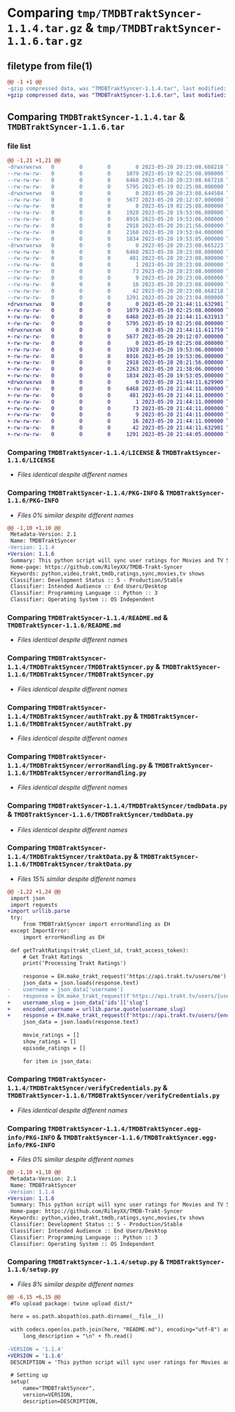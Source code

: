 # Comparing `tmp/TMDBTraktSyncer-1.1.4.tar.gz` & `tmp/TMDBTraktSyncer-1.1.6.tar.gz`

## filetype from file(1)

```diff
@@ -1 +1 @@
-gzip compressed data, was "TMDBTraktSyncer-1.1.4.tar", last modified: Sat May 20 20:23:08 2023, max compression
+gzip compressed data, was "TMDBTraktSyncer-1.1.6.tar", last modified: Sat May 20 21:44:11 2023, max compression
```

## Comparing `TMDBTraktSyncer-1.1.4.tar` & `TMDBTraktSyncer-1.1.6.tar`

### file list

```diff
@@ -1,21 +1,21 @@
-drwxrwxrwx   0        0        0        0 2023-05-20 20:23:08.668218 TMDBTraktSyncer-1.1.4/
--rw-rw-rw-   0        0        0     1079 2023-05-19 02:25:08.000000 TMDBTraktSyncer-1.1.4/LICENSE
--rw-rw-rw-   0        0        0     6468 2023-05-20 20:23:08.667218 TMDBTraktSyncer-1.1.4/PKG-INFO
--rw-rw-rw-   0        0        0     5795 2023-05-19 02:25:08.000000 TMDBTraktSyncer-1.1.4/README.md
-drwxrwxrwx   0        0        0        0 2023-05-20 20:23:08.644504 TMDBTraktSyncer-1.1.4/TMDBTraktSyncer/
--rw-rw-rw-   0        0        0     5677 2023-05-20 20:12:07.000000 TMDBTraktSyncer-1.1.4/TMDBTraktSyncer/TMDBTraktSyncer.py
--rw-rw-rw-   0        0        0        0 2023-05-19 02:25:08.000000 TMDBTraktSyncer-1.1.4/TMDBTraktSyncer/__init__.py
--rw-rw-rw-   0        0        0     1928 2023-05-20 19:53:06.000000 TMDBTraktSyncer-1.1.4/TMDBTraktSyncer/authTrakt.py
--rw-rw-rw-   0        0        0     8916 2023-05-20 19:53:06.000000 TMDBTraktSyncer-1.1.4/TMDBTraktSyncer/errorHandling.py
--rw-rw-rw-   0        0        0     2918 2023-05-20 20:21:56.000000 TMDBTraktSyncer-1.1.4/TMDBTraktSyncer/tmdbData.py
--rw-rw-rw-   0        0        0     2168 2023-05-20 19:53:04.000000 TMDBTraktSyncer-1.1.4/TMDBTraktSyncer/traktData.py
--rw-rw-rw-   0        0        0     1834 2023-05-20 19:53:05.000000 TMDBTraktSyncer-1.1.4/TMDBTraktSyncer/verifyCredentials.py
-drwxrwxrwx   0        0        0        0 2023-05-20 20:23:08.665223 TMDBTraktSyncer-1.1.4/TMDBTraktSyncer.egg-info/
--rw-rw-rw-   0        0        0     6468 2023-05-20 20:23:08.000000 TMDBTraktSyncer-1.1.4/TMDBTraktSyncer.egg-info/PKG-INFO
--rw-rw-rw-   0        0        0      481 2023-05-20 20:23:08.000000 TMDBTraktSyncer-1.1.4/TMDBTraktSyncer.egg-info/SOURCES.txt
--rw-rw-rw-   0        0        0        1 2023-05-20 20:23:08.000000 TMDBTraktSyncer-1.1.4/TMDBTraktSyncer.egg-info/dependency_links.txt
--rw-rw-rw-   0        0        0       73 2023-05-20 20:23:08.000000 TMDBTraktSyncer-1.1.4/TMDBTraktSyncer.egg-info/entry_points.txt
--rw-rw-rw-   0        0        0        9 2023-05-20 20:23:08.000000 TMDBTraktSyncer-1.1.4/TMDBTraktSyncer.egg-info/requires.txt
--rw-rw-rw-   0        0        0       16 2023-05-20 20:23:08.000000 TMDBTraktSyncer-1.1.4/TMDBTraktSyncer.egg-info/top_level.txt
--rw-rw-rw-   0        0        0       42 2023-05-20 20:23:08.668218 TMDBTraktSyncer-1.1.4/setup.cfg
--rw-rw-rw-   0        0        0     1291 2023-05-20 20:23:04.000000 TMDBTraktSyncer-1.1.4/setup.py
+drwxrwxrwx   0        0        0        0 2023-05-20 21:44:11.632901 TMDBTraktSyncer-1.1.6/
+-rw-rw-rw-   0        0        0     1079 2023-05-19 02:25:08.000000 TMDBTraktSyncer-1.1.6/LICENSE
+-rw-rw-rw-   0        0        0     6468 2023-05-20 21:44:11.631913 TMDBTraktSyncer-1.1.6/PKG-INFO
+-rw-rw-rw-   0        0        0     5795 2023-05-19 02:25:08.000000 TMDBTraktSyncer-1.1.6/README.md
+drwxrwxrwx   0        0        0        0 2023-05-20 21:44:11.611759 TMDBTraktSyncer-1.1.6/TMDBTraktSyncer/
+-rw-rw-rw-   0        0        0     5677 2023-05-20 20:12:07.000000 TMDBTraktSyncer-1.1.6/TMDBTraktSyncer/TMDBTraktSyncer.py
+-rw-rw-rw-   0        0        0        0 2023-05-19 02:25:08.000000 TMDBTraktSyncer-1.1.6/TMDBTraktSyncer/__init__.py
+-rw-rw-rw-   0        0        0     1928 2023-05-20 19:53:06.000000 TMDBTraktSyncer-1.1.6/TMDBTraktSyncer/authTrakt.py
+-rw-rw-rw-   0        0        0     8916 2023-05-20 19:53:06.000000 TMDBTraktSyncer-1.1.6/TMDBTraktSyncer/errorHandling.py
+-rw-rw-rw-   0        0        0     2918 2023-05-20 20:21:56.000000 TMDBTraktSyncer-1.1.6/TMDBTraktSyncer/tmdbData.py
+-rw-rw-rw-   0        0        0     2263 2023-05-20 21:38:06.000000 TMDBTraktSyncer-1.1.6/TMDBTraktSyncer/traktData.py
+-rw-rw-rw-   0        0        0     1834 2023-05-20 19:53:05.000000 TMDBTraktSyncer-1.1.6/TMDBTraktSyncer/verifyCredentials.py
+drwxrwxrwx   0        0        0        0 2023-05-20 21:44:11.629900 TMDBTraktSyncer-1.1.6/TMDBTraktSyncer.egg-info/
+-rw-rw-rw-   0        0        0     6468 2023-05-20 21:44:11.000000 TMDBTraktSyncer-1.1.6/TMDBTraktSyncer.egg-info/PKG-INFO
+-rw-rw-rw-   0        0        0      481 2023-05-20 21:44:11.000000 TMDBTraktSyncer-1.1.6/TMDBTraktSyncer.egg-info/SOURCES.txt
+-rw-rw-rw-   0        0        0        1 2023-05-20 21:44:11.000000 TMDBTraktSyncer-1.1.6/TMDBTraktSyncer.egg-info/dependency_links.txt
+-rw-rw-rw-   0        0        0       73 2023-05-20 21:44:11.000000 TMDBTraktSyncer-1.1.6/TMDBTraktSyncer.egg-info/entry_points.txt
+-rw-rw-rw-   0        0        0        9 2023-05-20 21:44:11.000000 TMDBTraktSyncer-1.1.6/TMDBTraktSyncer.egg-info/requires.txt
+-rw-rw-rw-   0        0        0       16 2023-05-20 21:44:11.000000 TMDBTraktSyncer-1.1.6/TMDBTraktSyncer.egg-info/top_level.txt
+-rw-rw-rw-   0        0        0       42 2023-05-20 21:44:11.632901 TMDBTraktSyncer-1.1.6/setup.cfg
+-rw-rw-rw-   0        0        0     1291 2023-05-20 21:44:05.000000 TMDBTraktSyncer-1.1.6/setup.py
```

### Comparing `TMDBTraktSyncer-1.1.4/LICENSE` & `TMDBTraktSyncer-1.1.6/LICENSE`

 * *Files identical despite different names*

### Comparing `TMDBTraktSyncer-1.1.4/PKG-INFO` & `TMDBTraktSyncer-1.1.6/PKG-INFO`

 * *Files 0% similar despite different names*

```diff
@@ -1,10 +1,10 @@
 Metadata-Version: 2.1
 Name: TMDBTraktSyncer
-Version: 1.1.4
+Version: 1.1.6
 Summary: This python script will sync user ratings for Movies and TV Shows both ways between Trakt and TMDB.
 Home-page: https://github.com/RileyXX/TMDB-Trakt-Syncer
 Keywords: python,video,trakt,tmdb,ratings,sync,movies,tv shows
 Classifier: Development Status :: 5 - Production/Stable
 Classifier: Intended Audience :: End Users/Desktop
 Classifier: Programming Language :: Python :: 3
 Classifier: Operating System :: OS Independent
```

### Comparing `TMDBTraktSyncer-1.1.4/README.md` & `TMDBTraktSyncer-1.1.6/README.md`

 * *Files identical despite different names*

### Comparing `TMDBTraktSyncer-1.1.4/TMDBTraktSyncer/TMDBTraktSyncer.py` & `TMDBTraktSyncer-1.1.6/TMDBTraktSyncer/TMDBTraktSyncer.py`

 * *Files identical despite different names*

### Comparing `TMDBTraktSyncer-1.1.4/TMDBTraktSyncer/authTrakt.py` & `TMDBTraktSyncer-1.1.6/TMDBTraktSyncer/authTrakt.py`

 * *Files identical despite different names*

### Comparing `TMDBTraktSyncer-1.1.4/TMDBTraktSyncer/errorHandling.py` & `TMDBTraktSyncer-1.1.6/TMDBTraktSyncer/errorHandling.py`

 * *Files identical despite different names*

### Comparing `TMDBTraktSyncer-1.1.4/TMDBTraktSyncer/tmdbData.py` & `TMDBTraktSyncer-1.1.6/TMDBTraktSyncer/tmdbData.py`

 * *Files identical despite different names*

### Comparing `TMDBTraktSyncer-1.1.4/TMDBTraktSyncer/traktData.py` & `TMDBTraktSyncer-1.1.6/TMDBTraktSyncer/traktData.py`

 * *Files 15% similar despite different names*

```diff
@@ -1,22 +1,24 @@
 import json
 import requests
+import urllib.parse
 try:
     from TMDBTraktSyncer import errorHandling as EH
 except ImportError:
     import errorHandling as EH
 
 def getTraktRatings(trakt_client_id, trakt_access_token):
     # Get Trakt Ratings
     print('Processing Trakt Ratings')
 
     response = EH.make_trakt_request('https://api.trakt.tv/users/me')
     json_data = json.loads(response.text)
-    username = json_data['username']
-    response = EH.make_trakt_request(f'https://api.trakt.tv/users/{username}/ratings')
+    username_slug = json_data['ids']['slug']
+    encoded_username = urllib.parse.quote(username_slug)
+    response = EH.make_trakt_request(f'https://api.trakt.tv/users/{encoded_username}/ratings')
     json_data = json.loads(response.text)
 
     movie_ratings = []
     show_ratings = []
     episode_ratings = []
 
     for item in json_data:
```

### Comparing `TMDBTraktSyncer-1.1.4/TMDBTraktSyncer/verifyCredentials.py` & `TMDBTraktSyncer-1.1.6/TMDBTraktSyncer/verifyCredentials.py`

 * *Files identical despite different names*

### Comparing `TMDBTraktSyncer-1.1.4/TMDBTraktSyncer.egg-info/PKG-INFO` & `TMDBTraktSyncer-1.1.6/TMDBTraktSyncer.egg-info/PKG-INFO`

 * *Files 0% similar despite different names*

```diff
@@ -1,10 +1,10 @@
 Metadata-Version: 2.1
 Name: TMDBTraktSyncer
-Version: 1.1.4
+Version: 1.1.6
 Summary: This python script will sync user ratings for Movies and TV Shows both ways between Trakt and TMDB.
 Home-page: https://github.com/RileyXX/TMDB-Trakt-Syncer
 Keywords: python,video,trakt,tmdb,ratings,sync,movies,tv shows
 Classifier: Development Status :: 5 - Production/Stable
 Classifier: Intended Audience :: End Users/Desktop
 Classifier: Programming Language :: Python :: 3
 Classifier: Operating System :: OS Independent
```

### Comparing `TMDBTraktSyncer-1.1.4/setup.py` & `TMDBTraktSyncer-1.1.6/setup.py`

 * *Files 8% similar despite different names*

```diff
@@ -6,15 +6,15 @@
 #To upload package: twine upload dist/*
 
 here = os.path.abspath(os.path.dirname(__file__))
 
 with codecs.open(os.path.join(here, "README.md"), encoding="utf-8") as fh:
     long_description = "\n" + fh.read()
 
-VERSION = '1.1.4'
+VERSION = '1.1.6'
 DESCRIPTION = 'This python script will sync user ratings for Movies and TV Shows both ways between Trakt and TMDB.'
 
 # Setting up
 setup(
     name="TMDBTraktSyncer",
     version=VERSION,
     description=DESCRIPTION,
```

